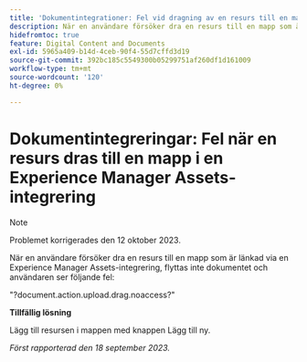 ```yaml
---
title: 'Dokumentintegrationer: Fel vid dragning av en resurs till en mapp i en Experience Manager Assets-integrering'
description: När en användare försöker dra en resurs till en mapp som är länkad via en Experience Manager Assets-integrering, flyttas inte dokumentet och användaren ser följande fel.
hidefromtoc: true
feature: Digital Content and Documents
exl-id: 5965a409-b14d-4ceb-90f4-55d7cffd3d19
source-git-commit: 392bc185c5549300b05299751af260df1d161009
workflow-type: tm+mt
source-wordcount: '120'
ht-degree: 0%

---
```


# Dokumentintegreringar: Fel när en resurs dras till en mapp i en Experience Manager Assets-integrering

>[!NOTE]
>
>Problemet korrigerades den 12 oktober 2023.

När en användare försöker dra en resurs till en mapp som är länkad via en Experience Manager Assets-integrering, flyttas inte dokumentet och användaren ser följande fel:

&quot;?document.action.upload.drag.noaccess?&quot;

**Tillfällig lösning**

Lägg till resursen i mappen med knappen Lägg till ny.

_Först rapporterad den 18 september 2023._
